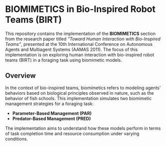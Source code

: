 # **BIOMIMETICS in Bio-Inspired Robot Teams (BIRT)**

This repository contains the implementation of the **BIOMIMETICS** section from the research paper titled *"Toward Human Interaction with Bio-Inspired Teams"*, presented at the 10th International Conference on Autonomous Agents and Multiagent Systems (AAMAS 2011). The focus of this implementation is on exploring human interaction with bio-inspired robot teams (BIRT) in a foraging task using biomimetic models.

## Overview

In the context of bio-inspired teams, biomimetics refers to modeling agents' behaviors based on biological principles observed in nature, such as the behavior of fish schools. This implementation simulates two biomimetic management strategies for a foraging task:

- **Parameter-Based Management (PAR)**
- **Predator-Based Management (PRED)**

The implementation aims to understand how these models perform in terms of task completion time and resource consumption under varying conditions.
